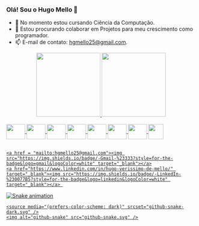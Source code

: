 ### Olá! Sou o Hugo Mello 👋

- 🌱 No momento estou cursando Ciência da Computação.
- 👯 Estou procurando colaborar em Projetos para meu crescimento como programador. 
- 📫 E-mail de contato: hgmello25@gmail.com.
 <picture>

  <div align="center">
    <a href="https://github.com/hugohvm25">
    <img loading="lazy" height="170em" src="https://github-readme-stats.vercel.app/api?username=hugohvm25&show_icons=true&theme=dracula&include_all_commits=true&count_private=true"/>
    <img loading="lazy" height="170em" src="https://github-readme-stats.vercel.app/api/top-langs/?username=hugohvm25&layout=compact&langs_count=7&theme=dracula"/>
  </div>

  
  
  <div style="display: inline_block"><br>    
    <img align="center" height="40" width="50" src="https://cdn.jsdelivr.net/gh/devicons/devicon@latest/icons/python/python-original.svg" />    
    <img align="center" height="40" width="50" src="https://cdn.jsdelivr.net/gh/devicons/devicon@latest/icons/go/go-original-wordmark.svg" />
    <img align="center" height="40" width="50" src="https://cdn.jsdelivr.net/gh/devicons/devicon@latest/icons/mysql/mysql-original-wordmark.svg" />
    <img align="center" height="40" width="50" src="https://cdn.jsdelivr.net/gh/devicons/devicon@latest/icons/postgresql/postgresql-plain.svg" /> 
    <img align="center" height="40" width="50" src="https://cdn.jsdelivr.net/gh/devicons/devicon@latest/icons/git/git-plain.svg" />
    <img align="center" height="40" width="50" src="https://cdn.jsdelivr.net/gh/devicons/devicon@latest/icons/vscode/vscode-original.svg" /> 
    <img align="center" height="40" width="50" src="https://cdn.jsdelivr.net/gh/devicons/devicon@latest/icons/bootstrap/bootstrap-original.svg" />       
    <img align="center" height="40" src="https://cdn.jsdelivr.net/gh/devicons/devicon@latest/icons/docker/docker-original.svg" />
            
  </div>

  ##
  <div>  
  
    <a href = "mailto:hgmello25@gmail.com"><img src="https://img.shields.io/badge/-Gmail-%23333?style=for-the-badge&logo=gmail&logoColor=white" target="_blank"></a>
    <a href="https://www.linkedin.com/in/hugo-verissimo-de-mello/" target="_blank"><img src="https://img.shields.io/badge/-LinkedIn-%230077B5?style=for-the-badge&logo=linkedin&logoColor=white" target="_blank"></a> 

  </div>
  
  ![Snake animation](https://github.com/hugohvm25/hugohvm25/blob/output/github-contribution-grid-snake.svg)

     
    <source media="(prefers-color-scheme: dark)" srcset="github-snake-dark.svg" />
    <img alt="github-snake" src="github-snake.svg" />
  </picture>
  


  


 
